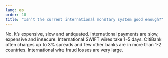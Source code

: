 ```yaml
---
lang: es
order: 18
title: "Isn’t the current international monetary system good enough?"
---
```


No. It’s expensive, slow and antiquated. International payments are slow, expensive and insecure. International SWIFT wires take 1-5 days. CitiBank often charges up to 3% spreads and few other banks are in more than 1-2 countries. International wire fraud losses are very large.
